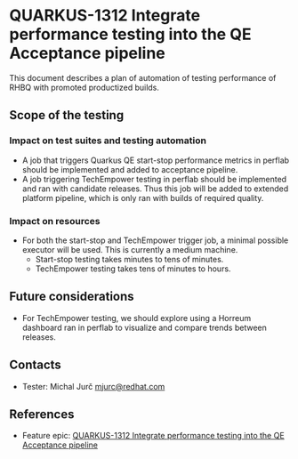 # QUARKUS-1312 Integrate performance testing into the QE Acceptance pipeline

This document describes a plan of automation of testing performance of RHBQ with promoted productized builds.

## Scope of the testing

### Impact on test suites and testing automation
* A job that triggers Quarkus QE start-stop performance metrics in perflab should be implemented and added to 
  acceptance pipeline.
* A job triggering TechEmpower testing in perflab should be implemented and ran with candidate releases. Thus this job
  will be added to extended platform pipeline, which is only ran with builds of required quality.

### Impact on resources
* For both the start-stop and TechEmpower trigger job, a minimal possible executor will be used. This is currently a 
  medium machine.
  * Start-stop testing takes minutes to tens of minutes.
  * TechEmpower testing takes tens of minutes to hours.

## Future considerations
* For TechEmpower testing, we should explore using a Horreum dashboard ran in perflab to visualize and compare trends 
  between releases.

## Contacts
* Tester: Michal Jurč <mjurc@redhat.com>

## References
* Feature epic: [QUARKUS-1312 Integrate performance testing into the QE Acceptance pipeline](https://issues.redhat.com/browse/QUARKUS-1312)
